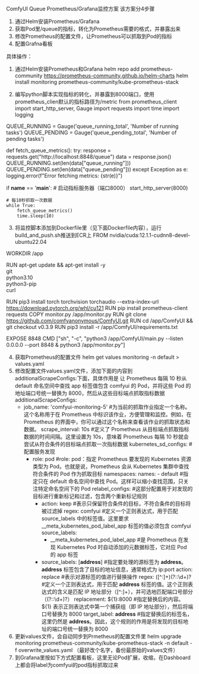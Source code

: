 ComfyUI Queue Prometheus/Grafana监控方案
该方案分4步骤
1. 通过Helm安装Prometheus/Grafana
2. 获取Pod里/queue的指标，转化为Prometheus需要的格式，并暴露出来
3. 修改Prometheus的配置文件，让Prometheus可以抓取到Pod的指标
4. 配置Grafna看板

具体操作：
1. 通过Helm安装Prometheus和Grafana
helm repo add prometheus-community https://prometheus-community.github.io/helm-charts
helm install monitoring prometheus-community/kube-prometheus-stack

2. 编写python脚本实现指标的转化，并暴露到8000端口，使用prometheus_clien默认的指标路径为/metric
from prometheus_client import start_http_server, Gauge
import requests
import time
import logging

QUEUE_RUNNING = Gauge('queue_running_total', 'Number of running tasks')
QUEUE_PENDING = Gauge('queue_pending_total', 'Number of pending tasks')

def fetch_queue_metrics():
    try:
        response = requests.get("http://localhost:8848/queue")
        data = response.json()
        QUEUE_RUNNING.set(len(data["queue_running"]))
        QUEUE_PENDING.set(len(data["queue_pending"]))
    except Exception as e:
        logging.error(f"Error fetching metrics: {str(e)}")

if __name__ == '__main__':
    # 启动指标服务器（端口8000）
    start_http_server(8000)
    
    # 每10秒抓取一次数据
    while True:
        fetch_queue_metrics()
        time.sleep(10)
3. 将监控脚本添加到Dockerfile里（见下面Dockerfile内容），运行build_and_push.sh推送到ECR上
FROM nvidia/cuda:12.1.1-cudnn8-devel-ubuntu22.04

WORKDIR /app

RUN apt-get update && apt-get install -y \
    git \
    python3.10 \
    python3-pip \
    curl

RUN pip3 install torch torchvision torchaudio --extra-index-url https://download.pytorch.org/whl/cu121
RUN pip install prometheus-client requests
COPY monitor.py /app/monitor.py
RUN git clone https://github.com/comfyanonymous/ComfyUI.git
RUN cd /app/ComfyUI && git checkout v0.3.9
RUN pip3 install -r /app/ComfyUI/requirements.txt

EXPOSE 8848
CMD ["sh", "-c", "python3 /app/ComfyUI/main.py --listen 0.0.0.0 --port 8848 & python3 /app/monitor.py"]

4. 获取Prometheus的配置文件
helm get values monitoring -n default > values.yaml
5. 修改配置文件values.yaml文件，添加下面的内容到 additionalScrapeConfigs:下面，具体作用是
让 Prometheus 每隔 10 秒从 default 命名空间中查找 app 标签值包含 comfyui 的 Pod，并将这些 Pod 的地址端口号统一替换为 8000，然后从这些目标端点抓取指标数据
    additionalScrapeConfigs:
      - job_name: 'comfyui-monitoring-5' #为当前的抓取作业指定一个名称。这个名称用于在 Prometheus 中标识该作业，方便管理和监控。例如，在 Prometheus 的界面中，你可以通过这个名称来查看该作业的抓取状态和数据。
        scrape_interval: 10s #定义了 Prometheus 从目标端点抓取指标数据的时间间隔。这里设置为 10s，意味着 Prometheus 每隔 10 秒就会尝试从符合条件的目标端点抓取一次指标数据
        kubernetes_sd_configs: #配置服务发现
          - role: pod #role: pod：指定 Prometheus 要发现的 Kubernetes 资源类型为 Pod。也就是说，Prometheus 会从 Kubernetes 集群中查找符合条件的 Pod 作为抓取目标
            namespaces:
              names:
                - default #指定只在 default 命名空间中查找 Pod。这样可以缩小查找范围，只关注特定命名空间下的 Pod
        relabel_configs:  #这部分配置用于对发现的目标进行重新标记和过滤，包含两个重新标记规则
            - action: keep #表示只保留符合条件的目标，不符合条件的目标将被过滤掉
              regex: comfyui #定义一个正则表达式，用于匹配 source_labels 中的标签值。这里要求 __meta_kubernetes_pod_label_app 标签的值必须包含 comfyui
              source_labels:
                - __meta_kubernetes_pod_label_app #是 Prometheus 在发现 Kubernetes Pod 时自动添加的元数据标签，它对应 Pod 的 app 标签
            - source_labels: [__address__] #指定要处理的源标签为 __address__。__address__ 标签包含了目标的地址信息，通常格式为 ip:port
              action: replace #表示对源标签的值进行替换操作
              regex: ([^:]+)(?::\d+)? #定义一个正则表达式，用于匹配 __address__ 标签的值。这个正则表达式的含义是匹配 IP 地址部分（[^:]+），并可选地匹配端口号部分（(?::\d+)?）
              replacement: ${1}:8000 #指定替换后的内容。${1} 表示正则表达式中第一个捕获组（即 IP 地址部分），然后将端口号替换为 8000
              target_label: __address__ #指定替换后的标签名，这里仍然是 __address__。因此，这个规则的作用是将发现的目标地址的端口号统一替换为 8000
6. 更新values文件，会自动同步到Prmetheus的配置文件里
helm upgrade monitoring prometheus-community/kube-prometheus-stack -n default -f  overwrite_values.yaml （最好改个名字，备份最原始的values文件）
7. 到Grafana里按如下方式配置看板，这里无论Pod扩展，收缩，在Dashboard上都会将label为comfyui的pod指标抓取过来
